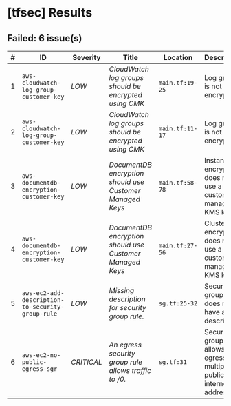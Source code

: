 
# [tfsec] Results
## Failed: 6 issue(s)
| # | ID | Severity | Title | Location | Description |
|---|----|----------|-------|----------|-------------|
| 1 | `aws-cloudwatch-log-group-customer-key` | *LOW* | _CloudWatch log groups should be encrypted using CMK_ | `main.tf:19-25` | Log group is not encrypted. |
| 2 | `aws-cloudwatch-log-group-customer-key` | *LOW* | _CloudWatch log groups should be encrypted using CMK_ | `main.tf:11-17` | Log group is not encrypted. |
| 3 | `aws-documentdb-encryption-customer-key` | *LOW* | _DocumentDB encryption should use Customer Managed Keys_ | `main.tf:58-78` | Instance encryption does not use a customer-managed KMS key. |
| 4 | `aws-documentdb-encryption-customer-key` | *LOW* | _DocumentDB encryption should use Customer Managed Keys_ | `main.tf:27-56` | Cluster encryption does not use a customer-managed KMS key. |
| 5 | `aws-ec2-add-description-to-security-group-rule` | *LOW* | _Missing description for security group rule._ | `sg.tf:25-32` | Security group rule does not have a description. |
| 6 | `aws-ec2-no-public-egress-sgr` | *CRITICAL* | _An egress security group rule allows traffic to /0._ | `sg.tf:31` | Security group rule allows egress to multiple public internet addresses. |

